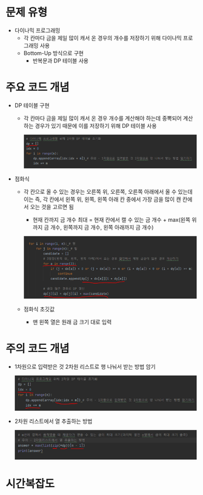 # 문제 유형
- 다이나믹 프로그래밍 
  - 각 칸마다 금을 제일 많이 캐서 온 경우의 개수를 저장하기 위해 다이나믹 프로그래밍 사용   
  - Bottom-Up 방식으로 구현
    - 반복문과 DP 테이블 사용

# 주요 코드 개념
- DP 테이블 구현 
  - 각 칸마다 금을 제일 많이 캐서 온 경우 개수를 계산해야 하는데 중뽁되어 계산하는 경우가 있기 때문에 이를 저장하기 위해 DP 테이블 사용
  
    ![img.png](캡처이미지/img.png)
  
- 점화식
  - 각 칸으로 올 수 있는 경우는 오른쪽 위, 오른쪽, 오른쪽 아래에서 올 수 있는데 이는 즉, 각 칸에서 왼쪽 위, 왼쪽, 왼쪽 아래 칸 중에서 가장 금을 많이 캔 칸에서 오는 것을 고르면 됨
    - 현재 칸까지 금 개수 최대 = 현재 칸에서 캘 수 있는 금 개수 + max(왼쪽 위까지 금 개수, 왼쪽까지 금 개수, 왼쪽 아래까지 금 개수)
    
    ![img_1.png](캡처이미지/img_1.png)
  
  - 점화식 초깃값
    - 맨 왼쪽 열은 원래 금 크기 대로 입력

# 주의 코드 개념
- 1차원으로 입력받은 것 2차원 리스트로 행 나눠서 받는 방법 암기
  
  ![img_2.png](캡처이미지/img_2.png)

- 2차원 리스트에서 열 추출하는 방법
  
  ![img.png](캡처이미지/금광_1.png)

# 시간복잡도